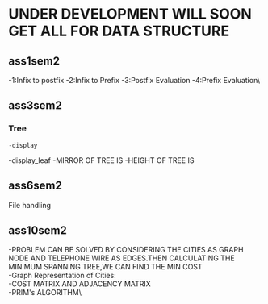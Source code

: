 # UNDER DEVELOPMENT WILL SOON GET ALL FOR DATA STRUCTURE
## ass1sem2
-1:Infix to postfix
-2:Infix to Prefix
-3:Postfix Evaluation
-4:Prefix Evaluation\

## ass3sem2
  ### Tree 
	-display
   -display_leaf
   -MIRROR OF TREE IS
	 -HEIGHT OF TREE IS

## ass6sem2
  File handling
  
## ass10sem2
   -PROBLEM CAN BE SOLVED BY CONSIDERING THE CITIES AS GRAPH NODE AND TELEPHONE WIRE AS EDGES.THEN CALCULATING THE MINIMUM SPANNING TREE,WE CAN FIND THE MIN COST\
    -Graph Representation of Cities:\
    -COST MATRIX AND ADJACENCY MATRIX\
    -PRIM's ALGORITHM\
   
